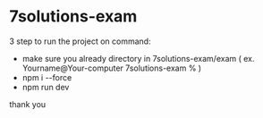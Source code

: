 # 7solutions-exam

3 step to run the project on command:
- make sure you already directory in 7solutions-exam/exam ( ex. Yourname@Your-computer 7solutions-exam % )
- npm i --force
- npm run dev

thank you
